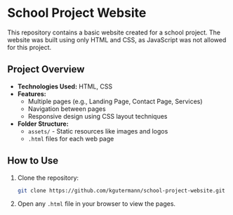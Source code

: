 # School Project Website

This repository contains a basic website created for a school project. The website was built using only HTML and CSS, as JavaScript was not allowed for this project.

## Project Overview

- **Technologies Used:** HTML, CSS
- **Features:**
  - Multiple pages (e.g., Landing Page, Contact Page, Services)
  - Navigation between pages
  - Responsive design using CSS layout techniques
- **Folder Structure:**
  - `assets/` - Static resources like images and logos
  - `.html` files for each web page

## How to Use

1. Clone the repository:
   ```bash
   git clone https://github.com/kgutermann/school-project-website.git
   ```
2. Open any `.html` file in your browser to view the pages.
